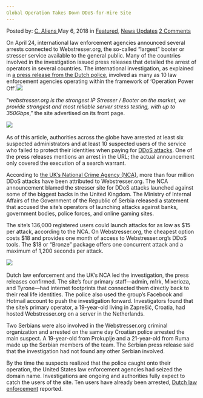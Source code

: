 ```yaml
---
Global Operation Takes Down DDoS-for-Hire Site
---
```

<article class="post-listing post-25606 post type-post status-publish format-standard has-post-thumbnail hentry 
 tag-ddosforhire tag-global tag-operation tag-site tag-takes">
<div class="post-inner">
<span>Posted by: <a href="https://www.deepdotweb.com/author/caliens/" title="">C. Aliens </a></span>
<span>May 6, 2018</span>
<span>in <a href="https://www.deepdotweb.com/category/deepdot-news/" rel="category tag">Featured</a>, <a href="https://www.deepdotweb.com/category/news-updates/" rel="category tag">News Updates</a></span>
<span><a href="https://www.deepdotweb.com/2018/05/06/global-operation-takes-down-ddos-for-hire-site/#comments">2 Comments</a></span>


<p>On April 24, international law enforcement agencies announced several arrests connected to Webstresser.org, the so-called “largest” booter or stresser service available to the general public. Many of the countries involved in the investigation issued press releases that detailed the arrest of operators in several countries. The international investigation, as explained in <a href="https://www.politie.nl/nieuws/2018/april/25/politie-sluit-grootste-ddos-website-in-operation-power-off.html">a press release from the Dutch police</a>, involved as many as 10 law enforcement agencies operating within the framework of ‘Operation Power Off’.<img class="wp-image-25608 aligncenter" src="/imgs/2018/05/word-image-5.jpeg" srcset="/imgs/2018/05/word-image-5.jpeg 660w, /imgs/2018/05/word-image-5-300x150.jpeg 300w" sizes="(max-width: 660px) 100vw, 660px" /></p>
<p>“<em>webstresser.org is the strongest IP Stresser / Booter on the market, we provide strongest and most reliable server stress testing, with up to 350Gbps</em>,” the site advertised on its front page.</p>
<p><img class="wp-image-25609" src="/imgs/2018/05/word-image-6.jpeg" srcset="/imgs/2018/05/word-image-6.jpeg 660w, /imgs/2018/05/word-image-6-300x150.jpeg 300w" sizes="(max-width: 660px) 100vw, 660px" /></p>
<p>As of this article, authorities across the globe have arrested at least six suspected administrators and at least 10 suspected users of the service who failed to protect their identities when paying for <a href="https://www.deepdotweb.com/tag/ddos/">DDoS attacks</a>. One of the press releases mentions an arrest in the URL; the actual announcement only covered the execution of a search warrant.</p>
<p>According to <a href="http://www.nationalcrimeagency.gov.uk/news/1336-international-operation-shuts-down-notorious-cyber-crime-website">the UK’s National Crime Agency (NCA)</a>, more than four million DDoS attacks have been attributed to Webstresser.org. The NCA announcement blamed the stresser site for DDoS attacks launched against some of the biggest backs in the United Kingdom. The Ministry of Internal Affairs of the Government of the Republic of Serbia released a statement that accused the site&#8217;s operators of launching attacks against banks, government bodies, police forces, and online gaming sites.</p>
<p>The site&#8217;s 136,000 registered users could launch attacks for as low as $15 per attack, according to the NCA. On Webstresser.org, the cheapest option costs $18 and provides one month of access to Webstresser.org’s DDoS tools. The $18 or “Bronze” package offers one concurrent attack and a maximum of 1,200 seconds per attack.</p>
<p><img class="wp-image-25610" src="/imgs/2018/05/word-image-7.jpeg" srcset="/imgs/2018/05/word-image-7.jpeg 660w, /imgs/2018/05/word-image-7-300x150.jpeg 300w" sizes="(max-width: 660px) 100vw, 660px" /></p>
<p>Dutch law enforcement and the UK’s NCA led the investigation, the press releases confirmed. The site&#8217;s four primary staff—admin, m1rk, Mixerioza, and Tyrone—had internet footprints that connected them directly back to their real life identities. The police also used the group&#8217;s Facebook and Hotmail account to push the investigation forward. Investigators found that the site&#8217;s primary operator, a 19-year-old living in Zaprešić, Croatia, had hosted Webstresser.org on a server in the Netherlands.</p>
<p>Two Serbians were also involved in the Webstresser.org criminal organization and arrested on the same day Croatian police arrested the main suspect. A 19-year-old from Prokuplje and a 21-year-old from Ruma made up the Serbian members of the team. The Serbian press release said that the investigation had not found any other Serbian involved.</p>
<p>By the time the suspects realized that the police caught onto their operation, the United States law enforcement agencies had seized the domain name. Investigations are ongoing and authorities fully expect to catch the users of the site. Ten users have already been arrested, <a href="https://www.deepdotweb.com/tag/netherlands">Dutch law enforcement</a> reported.</p>
</div>
<span style="display:none"><a href="https://www.deepdotweb.com/tag/ddosforhire/" rel="tag">ddosforhire</a> <a href="https://www.deepdotweb.com/tag/global/" rel="tag">global</a> <a href="https://www.deepdotweb.com/tag/operation/" rel="tag">operation</a> <a href="https://www.deepdotweb.com/tag/site/" rel="tag">site</a> <a href="https://www.deepdotweb.com/tag/takes/" rel="tag">takes</a></span> <span style="display:none" class="updated">2018-05-06<a href="https://www.deepdotweb.com/author/caliens/" title="Posts by C. Aliens" rel="author">C. Aliens</a></strong></div>
</div>
</article>

